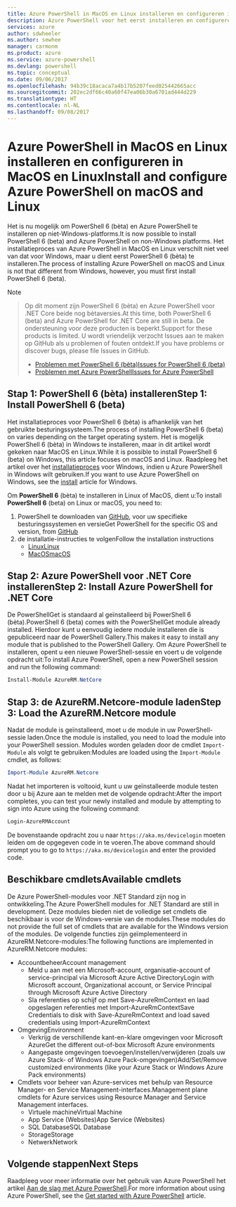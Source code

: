 ```yaml
---
title: Azure PowerShell in MacOS en Linux installeren en configureren in MacOS en Linux | Microsoft Docs
description: Azure PowerShell voor het eerst installeren en configureren in MacOS en Linux.
services: azure
author: sdwheeler
ms.author: sewhee
manager: carmonm
ms.product: azure
ms.service: azure-powershell
ms.devlang: powershell
ms.topic: conceptual
ms.date: 09/06/2017
ms.openlocfilehash: 94b39c18acaca7a4b17b5207feed025442665acc
ms.sourcegitcommit: 202ec2df66c40a60f47ea06b30a6701ad444d229
ms.translationtype: HT
ms.contentlocale: nl-NL
ms.lasthandoff: 09/08/2017
---
```

# <a name="install-and-configure-azure-powershell-on-macos-and-linux"></a><span data-ttu-id="a492a-103">Azure PowerShell in MacOS en Linux installeren en configureren in MacOS en Linux</span><span class="sxs-lookup"><span data-stu-id="a492a-103">Install and configure Azure PowerShell on macOS and Linux</span></span>

<span data-ttu-id="a492a-104">Het is nu mogelijk om PowerShell 6 (bèta) en Azure PowerShell te installeren op niet-Windows-platforms.</span><span class="sxs-lookup"><span data-stu-id="a492a-104">It is now possible to install PowerShell 6 (beta) and Azure PowerShell on non-Windows platforms.</span></span>
<span data-ttu-id="a492a-105">Het installatieproces van Azure PowerShell in MacOS en Linux verschilt niet veel van dat voor Windows, maar u dient eerst PowerShell 6 (bèta) te installeren.</span><span class="sxs-lookup"><span data-stu-id="a492a-105">The process of installing Azure PowerShell on macOS and Linux is not that different from Windows, however, you must first install PowerShell 6 (beta).</span></span>

> [!NOTE]

> <span data-ttu-id="a492a-106">Op dit moment zijn PowerShell 6 (bèta) en Azure PowerShell voor .NET Core beide nog bètaversies.</span><span class="sxs-lookup"><span data-stu-id="a492a-106">At this time, both PowerShell 6 (beta) and Azure PowerShell for .NET Core are still in beta.</span></span>
> <span data-ttu-id="a492a-107">De ondersteuning voor deze producten is beperkt.</span><span class="sxs-lookup"><span data-stu-id="a492a-107">Support for these products is limited.</span></span> <span data-ttu-id="a492a-108">U wordt vriendelijk verzocht Issues aan te maken op GitHub als u problemen of fouten ontdekt.</span><span class="sxs-lookup"><span data-stu-id="a492a-108">If you have problems or discover bugs, please file Issues in GitHub.</span></span>
>
> * [<span data-ttu-id="a492a-109">Problemen met PowerShell 6 (bèta)</span><span class="sxs-lookup"><span data-stu-id="a492a-109">Issues for PowerShell 6 (beta)</span></span>](https://github.com/PowerShell/PowerShell/issues)
> * [<span data-ttu-id="a492a-110">Problemen met Azure PowerShell</span><span class="sxs-lookup"><span data-stu-id="a492a-110">Issues for Azure PowerShell</span></span>](https://github.com/azure/azure-docs-powershell/issues)

## <a name="step-1-install-powershell-6-beta"></a><span data-ttu-id="a492a-111">Stap 1: PowerShell 6 (bèta) installeren</span><span class="sxs-lookup"><span data-stu-id="a492a-111">Step 1: Install PowerShell 6 (beta)</span></span>

<span data-ttu-id="a492a-112">Het installatieproces voor PowerShell 6 (bèta) is afhankelijk van het gebruikte besturingssysteem.</span><span class="sxs-lookup"><span data-stu-id="a492a-112">The process of installing PowerShell 6 (beta) on varies depending on the target operating system.</span></span>
<span data-ttu-id="a492a-113">Het is mogelijk PowerShell 6 (bèta) in Windows te installeren, maar in dit artikel wordt gekeken naar MacOS en Linux.</span><span class="sxs-lookup"><span data-stu-id="a492a-113">While it is possible to install PowerShell 6 (beta) on Windows, this article focuses on macOS and Linux.</span></span> <span data-ttu-id="a492a-114">Raadpleeg het artikel over het [installatieproces](./install-azurerm-ps.md) voor Windows, indien u Azure PowerShell in Windows wilt gebruiken.</span><span class="sxs-lookup"><span data-stu-id="a492a-114">If you want to use Azure PowerShell on Windows, see the [install](./install-azurerm-ps.md) article for Windows.</span></span>

<span data-ttu-id="a492a-115">Om **PowerShell 6** (bèta) te installeren in Linux of MacOS, dient u:</span><span class="sxs-lookup"><span data-stu-id="a492a-115">To install **PowerShell 6** (beta) on Linux or macOS, you need to:</span></span>

1. <span data-ttu-id="a492a-116">PowerShell te downloaden van [GitHub](https://github.com/powershell/powershell#get-powershell), voor uw specifieke besturingssystemen en versie</span><span class="sxs-lookup"><span data-stu-id="a492a-116">Get PowerShell for the specific OS and version, from [GitHub](https://github.com/powershell/powershell#get-powershell)</span></span>
2. <span data-ttu-id="a492a-117">de installatie-instructies te volgen</span><span class="sxs-lookup"><span data-stu-id="a492a-117">Follow the installation instructions</span></span>
   - [<span data-ttu-id="a492a-118">Linux</span><span class="sxs-lookup"><span data-stu-id="a492a-118">Linux</span></span>](https://github.com/PowerShell/PowerShell/blob/master/docs/installation/linux.md)
   - [<span data-ttu-id="a492a-119">MacOS</span><span class="sxs-lookup"><span data-stu-id="a492a-119">macOS</span></span>](https://github.com/PowerShell/PowerShell/blob/master/docs/installation/linux.md#macos-1012)

## <a name="step-2-install-azure-powershell-for-net-core"></a><span data-ttu-id="a492a-120">Stap 2: Azure PowerShell voor .NET Core installeren</span><span class="sxs-lookup"><span data-stu-id="a492a-120">Step 2: Install Azure PowerShell for .NET Core</span></span>

<span data-ttu-id="a492a-121">De PowerShellGet is standaard al geïnstalleerd bij PowerShell 6 (bèta).</span><span class="sxs-lookup"><span data-stu-id="a492a-121">PowerShell 6 (beta) comes with the PowerShellGet module already installed.</span></span> <span data-ttu-id="a492a-122">Hierdoor kunt u eenvoudig iedere module installeren die is gepubliceerd naar de PowerShell Gallery.</span><span class="sxs-lookup"><span data-stu-id="a492a-122">This makes it easy to install any module that is published to the PowerShell Gallery.</span></span> <span data-ttu-id="a492a-123">Om Azure PowerShell te installeren, opent u een nieuwe PowerShell-sessie en voert u de volgende opdracht uit:</span><span class="sxs-lookup"><span data-stu-id="a492a-123">To install Azure PowerShell, open a new PowerShell session and run the following command:</span></span>

```powershell
Install-Module AzureRM.NetCore
```

## <a name="step-3-load-the-azurermnetcore-module"></a><span data-ttu-id="a492a-124">Stap 3: de AzureRM.Netcore-module laden</span><span class="sxs-lookup"><span data-stu-id="a492a-124">Step 3: Load the AzureRM.Netcore module</span></span>

<span data-ttu-id="a492a-125">Nadat de module is geïnstalleerd, moet u de module in uw PowerShell-sessie laden.</span><span class="sxs-lookup"><span data-stu-id="a492a-125">Once the module is installed, you need to load the module into your PowerShell session.</span></span> <span data-ttu-id="a492a-126">Modules worden geladen door de cmdlet `Import-Module` als volgt te gebruiken:</span><span class="sxs-lookup"><span data-stu-id="a492a-126">Modules are loaded using the `Import-Module` cmdlet, as follows:</span></span>

```powershell
Import-Module AzureRM.Netcore
```

<span data-ttu-id="a492a-127">Nadat het importeren is voltooid, kunt u uw geïnstalleerde module testen door u bij Azure aan te melden met de volgende opdracht:</span><span class="sxs-lookup"><span data-stu-id="a492a-127">After the import completes, you can test your newly installed and module by attempting to sign into Azure using the following command:</span></span>

```powershell
Login-AzureRMAccount
```

<span data-ttu-id="a492a-128">De bovenstaande opdracht zou u naar `https://aka.ms/devicelogin` moeten leiden om de opgegeven code in te voeren.</span><span class="sxs-lookup"><span data-stu-id="a492a-128">The above command should prompt you to go to `https://aka.ms/devicelogin` and enter the provided code.</span></span>

## <a name="available-cmdlets"></a><span data-ttu-id="a492a-129">Beschikbare cmdlets</span><span class="sxs-lookup"><span data-stu-id="a492a-129">Available cmdlets</span></span>

<span data-ttu-id="a492a-130">De Azure PowerShell-modules voor .NET Standard zijn nog in ontwikkeling.</span><span class="sxs-lookup"><span data-stu-id="a492a-130">The Azure PowerShell modules for .NET Standard are still in development.</span></span> <span data-ttu-id="a492a-131">Deze modules bieden niet de volledige set cmdlets die beschikbaar is voor de Windows-versie van de modules.</span><span class="sxs-lookup"><span data-stu-id="a492a-131">These modules do not provide the full set of cmdlets that are available for the Windows version of the modules.</span></span> <span data-ttu-id="a492a-132">De volgende functies zijn geïmplementeerd in AzureRM.Netcore-modules:</span><span class="sxs-lookup"><span data-stu-id="a492a-132">The following functions are implemented in AzureRM.Netcore modules:</span></span>

* <span data-ttu-id="a492a-133">Accountbeheer</span><span class="sxs-lookup"><span data-stu-id="a492a-133">Account management</span></span>
  - <span data-ttu-id="a492a-134">Meld u aan met een Microsoft-account, organisatie-account of service-principal via Microsoft Azure Active Directory</span><span class="sxs-lookup"><span data-stu-id="a492a-134">Login with Microsoft account, Organizational account, or Service Principal through Microsoft Azure Active Directory</span></span>
  - <span data-ttu-id="a492a-135">Sla referenties op schijf op met Save-AzureRmContext en laad opgeslagen referenties met Import-AzureRmContext</span><span class="sxs-lookup"><span data-stu-id="a492a-135">Save Credentials to disk with Save-AzureRmContext and load saved credentials using Import-AzureRmContext</span></span>
* <span data-ttu-id="a492a-136">Omgeving</span><span class="sxs-lookup"><span data-stu-id="a492a-136">Environment</span></span>
  - <span data-ttu-id="a492a-137">Verkrijg de verschillende kant-en-klare omgevingen voor Microsoft Azure</span><span class="sxs-lookup"><span data-stu-id="a492a-137">Get the different out-of-box Microsoft Azure environments</span></span>
  - <span data-ttu-id="a492a-138">Aangepaste omgevingen toevoegen/instellen/verwijderen (zoals uw Azure Stack- of Windows Azure Pack-omgevingen)</span><span class="sxs-lookup"><span data-stu-id="a492a-138">Add/Set/Remove customized environments (like your Azure Stack or Windows Azure Pack environments)</span></span>
* <span data-ttu-id="a492a-139">Cmdlets voor beheer van Azure-services met behulp van Resource Manager- en Service Management-interfaces.</span><span class="sxs-lookup"><span data-stu-id="a492a-139">Management plane cmdlets for Azure services using Resource Manager and Service Management interfaces.</span></span>
  - <span data-ttu-id="a492a-140">Virtuele machine</span><span class="sxs-lookup"><span data-stu-id="a492a-140">Virtual Machine</span></span>
  - <span data-ttu-id="a492a-141">App Service (Websites)</span><span class="sxs-lookup"><span data-stu-id="a492a-141">App Service (Websites)</span></span>
  - <span data-ttu-id="a492a-142">SQL Database</span><span class="sxs-lookup"><span data-stu-id="a492a-142">SQL Database</span></span>
  - <span data-ttu-id="a492a-143">Storage</span><span class="sxs-lookup"><span data-stu-id="a492a-143">Storage</span></span>
  - <span data-ttu-id="a492a-144">Netwerk</span><span class="sxs-lookup"><span data-stu-id="a492a-144">Network</span></span>

## <a name="next-steps"></a><span data-ttu-id="a492a-145">Volgende stappen</span><span class="sxs-lookup"><span data-stu-id="a492a-145">Next Steps</span></span>

<span data-ttu-id="a492a-146">Raadpleeg voor meer informatie over het gebruik van Azure PowerShell het artikel [Aan de slag met Azure PowerShell](get-started-azureps.md).</span><span class="sxs-lookup"><span data-stu-id="a492a-146">For more information about using Azure PowerShell, see the [Get started with Azure PowerShell](get-started-azureps.md) article.</span></span>

